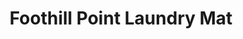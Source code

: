 ---
title: "Foothill Point Laundry Mat"
url: /oakland/foothill-point-laundry-mat/
shop: Wäscherei
---